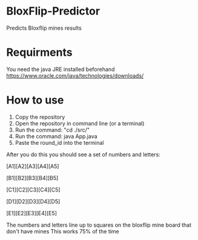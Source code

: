 # BloxFlip-Predictor
Predicts Bloxflip mines results

# Requirments
You need the java JRE installed beforehand
https://www.oracle.com/java/technologies/downloads/

# How to use
1. Copy the repository
2. Open the repository in command line (or a terminal)
3. Run the command: "cd ./src/"
4. Run the command: java App.java
5. Paste the round_id into the terminal

After you do this you should see a set of numbers and letters:

[A1][A2][A3][A4][A5]

[B1][B2][B3][B4][B5]

[C1][C2][C3][C4][C5]

[D1][D2][D3][D4][D5]

[E1][E2][E3][E4][E5]

The numbers and letters line up to squares on the bloxflip mine board that don't have mines
This works 75% of the time
